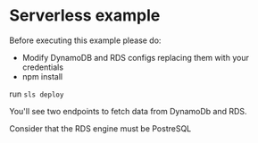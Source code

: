 # Serverless example

Before executing this example please do:

- Modify DynamoDB and RDS configs replacing them with your credentials 
- npm install

run ```sls deploy```

You'll see two endpoints to fetch data from DynamoDb and RDS.

Consider that the RDS engine must be PostreSQL

